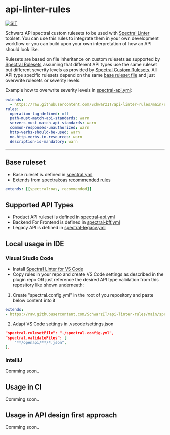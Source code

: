 # api-linter-rules

[![SIT](https://img.shields.io/badge/SIT-awesome-blueviolet.svg)](https://jobs.schwarz)

Schwarz API spectral custom rulesets to be used with [Spectral Linter](https://github.com/stoplightio/spectral) toolset. You can use this rules to integrate them in your own development workflow or you can build upon your own interpretation of how an API should look like.

Rulesets are based on file inheritance on custom rulesets as supported by [Spectral Rulesets](https://meta.stoplight.io/docs/spectral/ZG9jOjYyMDc0NA-rulesets) assuming that different API types use the same ruleset but different severity levels as provided by [Spectral Custom Rulesets](https://meta.stoplight.io/docs/spectral/ZG9jOjI1MTg5-custom-rulesets). All API type specific rulesets depend on the same [base ruleset file](./spectral.yml) and just overwrite rulesets or severity levels.

Example how to overwrite severity levels in [spectral-api.yml](./spectral-api.yml):

```yaml
extends:
  - https://raw.githubusercontent.com/SchwarzIT/api-linter-rules/main/spectral.yml
rules:
  operation-tag-defined: off
  path-must-match-api-standards: warn
  servers-must-match-api-standards: warn
  common-responses-unauthorized: warn
  http-verbs-should-be-used: warn
  no-http-verbs-in-resources: warn
  description-is-mandatory: warn
```

***

## Base ruleset

* Base ruleset is defined in [spectral.yml](./spectral.yml)
* Extends from spectral:oas [recommended rules](https://meta.stoplight.io/docs/spectral/ZG9jOjExNw-open-api-rules)

```yml
extends: [[spectral:oas, recommended]]
```
## Supported API Types

* Product API ruleset is defined in [spectral-api.yml](./spectral-api.yaml)
* Backend For Frontend is defined in [spectral-bff.yml](./spectral-bff.yaml)
* Legacy API is defined in [spectral-legacy.yml](./spectral-legacy.yaml)

## Local usage in IDE

### Visual Studio Code

* Install [Spectral Linter for VS Code](https://github.com/stoplightio/vscode-spectral)
* Copy rules in your repo and create VS Code settings as described in the plugin repo OR just reference the desired API type validation from this repository like shown underneath:

1. Create "spectral.config.yml" in the root of you repository and paste below content into it

```yaml
extends:
- https://raw.githubusercontent.com/SchwarzIT/api-linter-rules/main/spectral-api.yml
````

2. Adapt VS Code settings in .vscode/settings.json

```json
"spectral.rulesetFile": "./spectral.config.yml",
"spectral.validateFiles": [
    "**/openapi/**/*.json",
],
```

### IntelliJ

Comming soon..

## Usage in CI

Comming soon..

## Usage in API design first approach

Comming soon..
